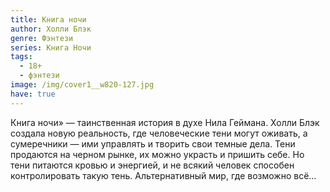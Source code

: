 ```yaml
---
title: Книга ночи
author: Холли Блэк
genre: Фэнтези
series: Книга Ночи
tags:
  - 18+
  - фэнтези
image: /img/cover1__w820-127.jpg
have: true
---
```

Книга ночи» — таинственная история в духе Нила Геймана. Холли Блэк создала новую реальность, где человеческие тени могут оживать, а сумеречники — ими управлять и творить свои темные дела. Тени продаются на черном рынке, их можно украсть и пришить себе. Но тени питаются кровью и энергией, и не всякий человек способен контролировать такую тень. Альтернативный мир, где возможно всё…